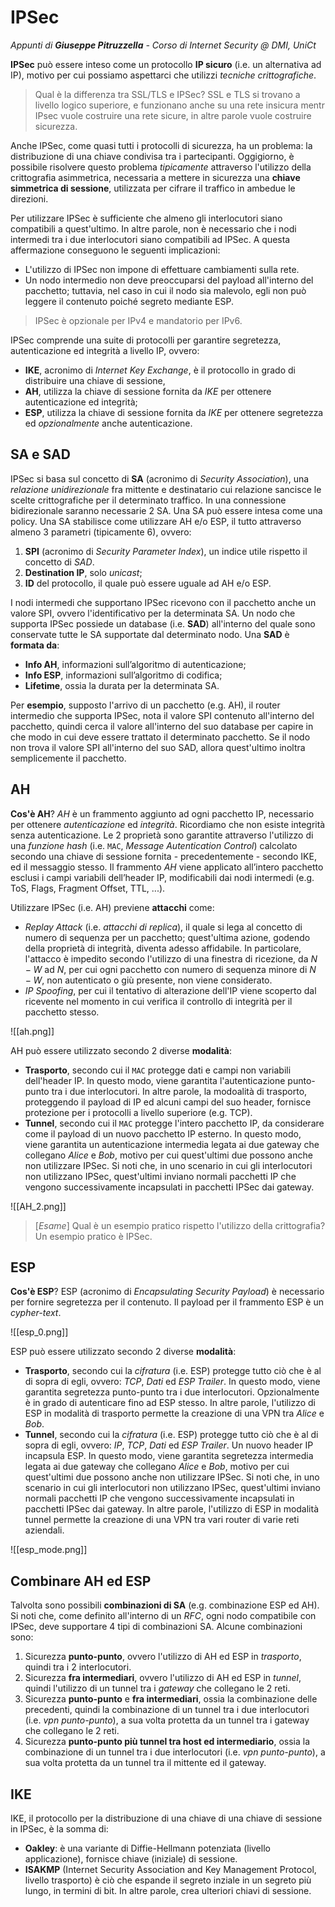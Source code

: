 # IPSec
_Appunti di **Giuseppe Pitruzzella** - Corso di Internet Security @ DMI, UniCt_

**IPSec** può essere inteso come un protocollo **IP sicuro** (i.e. un alternativa ad IP), motivo per cui possiamo aspettarci che utilizzi *tecniche crittografiche*.

> Qual è la differenza tra SSL/TLS e IPSec?
SSL e TLS si trovano a livello logico superiore, e funzionano anche su una rete insicura mentr IPsec vuole costruire una rete sicure, in altre parole vuole costruire sicurezza.

Anche IPSec, come quasi tutti i protocolli di sicurezza, ha un problema: la distribuzione di una chiave condivisa tra i partecipanti. Oggigiorno, è possibile risolvere questo problema *tipicamente* attraverso l'utilizzo della crittografia asimmetrica, necessaria a mettere in sicurezza una **chiave simmetrica di sessione**, utilizzata per cifrare il traffico in ambedue le direzioni.

Per utilizzare IPSec è sufficiente che almeno gli interlocutori siano compatibili a quest'ultimo. In altre parole, non è necessario che i nodi intermedi tra i due interlocutori siano compatibili ad IPSec. A questa affermazione conseguono le seguenti implicazioni:
- L'utilizzo di IPSec non impone di effettuare cambiamenti sulla rete.
- Un nodo intermedio non deve preoccuparsi del payload all'interno del pacchetto; tuttavia, nel caso in cui il nodo sia malevolo, egli non può leggere il contenuto poiché segreto mediante ESP.

> IPSec è opzionale per IPv4 e mandatorio per IPv6.

IPSec comprende una suite di protocolli per garantire segretezza, autenticazione ed integrità a livello IP, ovvero:
- **IKE**, acronimo di *Internet Key Exchange*, è il protocollo in grado di distribuire una chiave di sessione,
- **AH**, utilizza la chiave di sessione fornita da *IKE* per ottenere autenticazione ed integrità;
- **ESP**, utilizza la chiave di sessione fornita da *IKE* per ottenere segretezza ed *opzionalmente* anche autenticazione.

## SA e SAD

IPSec si basa sul concetto di **SA** (acronimo di *Security Association*), una *relazione unidirezionale* fra mittente e destinatario cui relazione sancisce le scelte crittografiche per il determinato traffico. In una connessione bidirezionale saranno necessarie $2$ SA. Una SA può essere intesa come una policy. 
Una SA stabilisce come utilizzare AH e/o ESP, il tutto attraverso almeno $3$ parametri (tipicamente $6$), ovvero:
1. **SPI** (acronimo di *Security Parameter Index*), un indice utile rispetto il concetto di *SAD*.
2. **Destination IP**, solo *unicast*;
3. **ID** del protocollo, il quale può essere uguale ad AH e/o ESP.

I nodi intermedi che supportano IPSec ricevono con il pacchetto anche un valore SPI, ovvero l'identificativo per la determinata SA. Un nodo che supporta IPSec possiede un database (i.e. **SAD**) all'interno del quale sono conservate tutte le SA supportate dal determinato nodo. 
Una **SAD** è **formata da**:
- **Info AH**, informazioni sull’algoritmo di autenticazione;
- **Info ESP**, informazioni sull’algoritmo di codifica;
- **Lifetime**, ossia la durata per la determinata SA.

Per **esempio**, supposto l'arrivo di un pacchetto (e.g. AH), il router intermedio che supporta IPSec, nota il valore SPI contenuto all'interno del pacchetto, quindi cerca il valore all'interno del suo database per capire in che modo in cui deve essere trattato il determinato pacchetto. Se il nodo non trova il valore SPI all'interno del suo SAD, allora quest'ultimo inoltra semplicemente il pacchetto.

## AH

**Cos'è AH**? $AH$ è un frammento aggiunto ad ogni pacchetto IP, necessario per ottenere *autenticazione* ed *integrità*. Ricordiamo che non esiste integrità senza autenticazione. Le $2$ proprietà sono garantite attraverso l'utilizzo di una *funzione hash* (i.e. `MAC`, *Message Autentication Control*) calcolato secondo una chiave di sessione fornita - precedentemente - secondo IKE, ed il messaggio stesso.
Il frammento $AH$ viene applicato all’intero pacchetto esclusi i campi variabili dell’header IP, modificabili dai nodi intermedi (e.g. ToS, Flags, Fragment Offset, TTL, ...).

Utilizzare IPSec (i.e. AH) previene **attacchi** come:
- *Replay Attack* (i.e. *attacchi di replica*), il quale si lega al concetto di numero di sequenza per un pacchetto; quest'ultima azione, godendo della proprietà di integrità, diventa adesso affidabile. In particolare, l'attacco è impedito secondo l'utilizzo di una finestra di ricezione, da $N - W$ ad $N$, per cui ogni pacchetto con numero di sequenza minore di $N - W$, non autenticato o giù presente, non viene considerato.
- *IP Spoofing*, per cui il tentativo di alterazione dell'IP viene scoperto dal ricevente nel momento in cui verifica il controllo di integrità per il pacchetto stesso.

![[ah.png]]

AH può essere utilizzato secondo $2$ diverse **modalità**:
- **Trasporto**, secondo cui il `MAC` protegge dati e campi non variabili dell'header IP. In questo modo, viene garantita l'autenticazione punto-punto tra i due interlocutori. In altre parole, la modoalità di trasporto, proteggendo il payload di IP ed alcuni campi del suo header, fornisce protezione per i protocolli a livello superiore (e.g. TCP).
- **Tunnel**, secondo cui il `MAC` protegge l'intero pacchetto IP, da considerare come il payload di un nuovo pacchetto IP esterno. In questo modo, viene garantita un autenticazione intermedia legata ai due gateway che collegano $Alice$ e $Bob$, motivo per cui quest'ultimi due possono anche non utilizzare IPSec. Si noti che, in uno scenario in cui gli interlocutori non utilizzano IPSec, quest'ultimi inviano normali pacchetti IP che vengono successivamente incapsulati in pacchetti IPSec dai gateway.

![[AH_2.png]]

> [$Esame$] Qual è un esempio pratico rispetto l'utilizzo della crittografia? Un esempio pratico è IPSec.

## ESP
**Cos'è ESP**? ESP (acronimo di *Encapsulating Security Payload*) è necessario per fornire segretezza per il contenuto. Il payload per il frammento ESP è un *cypher-text*.

![[esp_0.png]]

ESP può essere utilizzato secondo $2$ diverse **modalità**:
- **Trasporto**, secondo cui la *cifratura* (i.e. ESP) protegge tutto ciò che è al di sopra di egli, ovvero: *TCP*, *Dati* ed *ESP Trailer*. In questo modo, viene garantita segretezza punto-punto tra i due interlocutori. Opzionalmente è in grado di autenticare fino ad ESP stesso. In altre parole, l'utilizzo di ESP in modalità di trasporto permette la creazione di una VPN tra $Alice$ e $Bob$.
- **Tunnel**, secondo cui la *cifratura* (i.e. ESP) protegge tutto ciò che è al di sopra di egli, ovvero: *IP*, *TCP*, *Dati* ed *ESP Trailer*. Un nuovo header IP incapsula ESP. In questo modo, viene garantita segretezza intermedia legata ai due gateway che collegano $Alice$ e $Bob$, motivo per cui quest'ultimi due possono anche non utilizzare IPSec. Si noti che, in uno scenario in cui gli interlocutori non utilizzano IPSec, quest'ultimi inviano normali pacchetti IP che vengono successivamente incapsulati in pacchetti IPSec dai gateway. In altre parole, l'utilizzo di ESP in modalità tunnel permette la creazione di una VPN tra vari router di varie reti aziendali.

![[esp_mode.png]]

## Combinare AH ed ESP
Talvolta sono possibili **combinazioni di SA** (e.g. combinazione ESP ed AH). Si noti che, come definito all'interno di un $RFC$, ogni nodo compatibile con IPSec, deve supportare $4$ tipi di combinazioni SA. Alcune combinazioni sono:
1. Sicurezza **punto-punto**, ovvero l'utilizzo di AH ed ESP in *trasporto*, quindi tra i $2$ interlocutori.
2. Sicurezza **fra intermediari**, ovvero l'utilizzo di AH ed ESP in *tunnel*, quindi l'utilizzo di un tunnel tra i *gateway* che collegano le $2$ reti.
3. Sicurezza **punto-punto** e **fra intermediari**, ossia la combinazione delle precedenti, quindi la combinazione di un tunnel tra i due interlocutori (i.e. *vpn punto-punto*), a sua volta protetta da un tunnel tra i gateway che collegano le $2$ reti.
4. Sicurezza **punto-punto più tunnel tra host ed intermediario**, ossia la combinazione di un tunnel tra i due interlocutori (i.e. *vpn punto-punto*), a sua volta protetta da un tunnel tra il mittente ed il gateway.

## IKE

IKE, il protocollo per la distribuzione di una chiave di una chiave di sessione in IPSec, è la somma di:
-   **Oakley**: è una variante di Diffie-Hellmann potenziata (livello applicazione), fornisce chiave (iniziale) di sessione.
-   **ISAKMP** (Internet Security Association and Key Management Protocol, livello trasporto) è ciò che espande il segreto inziale in un segreto più lungo, in termini di bit. In altre parole, crea ulteriori chiavi di sessione.


